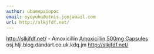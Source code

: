 ```yaml
---
author: ubamepaiopoc
email: oyoyuhu@otnis.jonjamail.com
url: http://slkjfdf.net/
---
```


http://slkjfdf.net/ - Amoxicillin <a href="http://slkjfdf.net/">Amoxicillin 500mg Capsules</a> osj.hlji.blog.dandart.co.uk.kdq.jm http://slkjfdf.net/